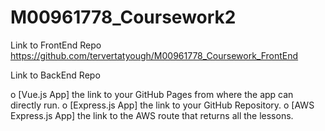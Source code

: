 # M00961778_Coursework2

Link to FrontEnd Repo https://github.com/tervertatyough/M00961778_Coursework_FrontEnd

Link to BackEnd Repo 

o [Vue.js App] the link to your GitHub Pages from where the app
can directly run.
o [Express.js App] the link to your GitHub Repository.
o [AWS Express.js App] the link to the AWS route that returns all
the lessons.
